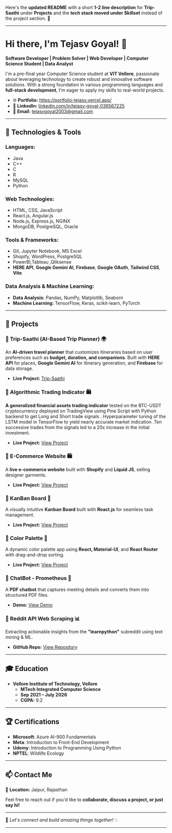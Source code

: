 Here's the **updated README** with a short **1-2 line description** for **Trip-Saathi** under **Projects** and the **tech stack moved under Skillset** instead of the project section. 🚀  

---

# **Hi there, I'm Tejasv Goyal! 👋**  

**Software Developer | Problem Solver | Web Developer | Computer Science Student | Data Analyst**  

I'm a pre-final year Computer Science student at **VIT Vellore**, passionate about leveraging technology to create robust and innovative software solutions. With a strong foundation in various programming languages and **full-stack development**, I'm eager to apply my skills to real-world projects.  

- 🌐 **Portfolio:** https://portfolio-tejasv.vercel.app/ 
- 💼 **LinkedIn:** [linkedin.com/in/tejasv-goyal-036567225](https://www.linkedin.com/in/tejasv-goyal-036567225)  
- 📧 **Email:** tejasvgoyal2003@gmail.com  

---

## **🔧 Technologies & Tools**  

### **Languages:**  
- Java
- C++
- C
- R
- MySQL
- Python
### **Web Technologies:**  
- HTML, CSS, JavaScript  
- React.js, Angular.js  
- Node.js, Express.js, NGINX  
- MongoDB, PostgreSQL, Oracle  

### **Tools & Frameworks:**  
- Git, Jupyter Notebook, MS Excel  
- Shopify, WordPress, PostgreSQL
- PowerBI,Tableau ,Qliksense
- **HERE API**, **Google Gemini AI**, **Firebase**, **Google OAuth**, **Tailwind CSS**, **Vite**  

### **Data Analysis & Machine Learning:**  
- **Data Analysis:** Pandas, NumPy, Matplotlib, Seaborn  
- **Machine Learning:** TensorFlow, Keras, scikit-learn, PyTorch  

---

## **🚀 Projects**  

### **🔹 Trip-Saathi (AI-Based Trip Planner) 🌍**  
An **AI-driven travel planner** that customizes itineraries based on user preferences such as **budget, duration, and companions**. Built with **HERE API** for places, **Google Gemini AI** for itinerary generation, and **Firebase** for data storage.  
- **Live Project:** [Trip-Saathi](https://trip-saathi.vercel.app/)
  
### **🔹 Algorithmic Trading Indicator 🛍️**  
**A generalized financial assets trading indicator** tested on the BTC-USDT cryptocurrency deployed on TradingView
using Pine Script with Python backend to get Long and Short trade signals . Hyperparameter tuning of the LSTM model
in TensorFlow to yield nearly accurate market indication .Ten successive trades from the signals led to a 20x increase in
the initial investment.  
- **Live Project:** [View Project](https://github.com/tejasv9081/Algorithmic-Trading-Indicator)
  
### **🔹 E-Commerce Website 🛍️**  
A **live e-commerce website** built with **Shopify** and **Liquid JS**, selling designer garments.  
- **Live Project:** [View Project](https://swativijaivargie.com)  

### **🔹 KanBan Board 📝**  
A visually intuitive **Kanban Board** built with **React.js** for seamless task management.  
- **Live Project:** [View Project](https://kanban-board-react-steel.vercel.app/)  

### **🔹 Color Palette 🎨**  
A dynamic color palette app using **React, Material-UI**, and **React Router** with drag-and-drop sorting.  
- **Live Project:** [View Project](https://5pnrrl.csb.app/palette/flat-ui-colors-dutch)  

### **🔹 ChatBot - Prometheus 🤖**  
A **PDF chatbot** that captures meeting details and converts them into structured PDF files.  
- **Demo:** [View Demo](https://www.figma.com)  

### **🔹 Reddit API Web Scraping 📊**  
Extracting actionable insights from the **"learnpython"** subreddit using text mining & ML.  
- **GitHub Repo:** [View Repository](https://github.com/tejasv9081/ReddIt_API_Webscrapping)  

---

## **🎓 Education**  

- **Vellore Institute of Technology, Vellore**  
  - **MTech Integrated Computer Science**  
  - **Sep 2021 – July 2026**  
  - **CGPA:** 9.2  

---

## **🏆 Certifications**  

- **Microsoft**: Azure AI-900 Fundamentals  
- **Meta**: Introduction to Front-End Development  
- **Udemy**: Introduction to Programming Using Python  
- **NPTEL**: Wildlife Ecology  

---

## **📫 Contact Me**  

📍 **Location:** Jaipur, Rajasthan  

Feel free to reach out if you'd like to **collaborate, discuss a project, or just say hi!**  

---

🚀 *Let's connect and build amazing things together!* 💡  

---
